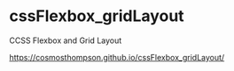 # cssFlexbox_gridLayout
CCSS Flexbox and Grid Layout


https://cosmosthompson.github.io/cssFlexbox_gridLayout/
